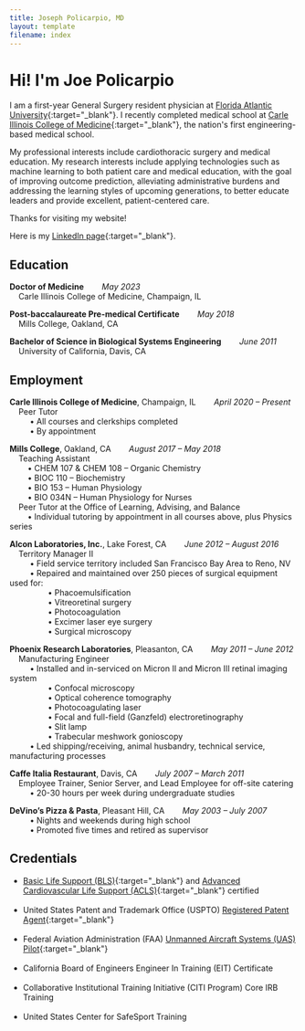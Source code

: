 ```yaml
---
title: Joseph Policarpio, MD
layout: template
filename: index
---
```


# Hi! I'm Joe Policarpio

I am a first-year General Surgery resident physician at [Florida Atlantic University](https://www.fau.edu/medicine/gme/residency-fellowship/surgery/){:target="_blank"}.
I recently completed medical school at [Carle Illinois College of Medicine](https://medicine.illinois.edu/){:target="_blank"}, the nation's first engineering-based medical school.

My professional interests include cardiothoracic surgery and medical education. My research interests include applying
technologies such as machine learning to both patient care and medical education, with the goal of improving outcome prediction,
alleviating administrative burdens and addressing the learning styles of upcoming generations, to better educate leaders and 
provide excellent, patient-centered care.

Thanks for visiting my website!

Here is my [LinkedIn page](https://www.linkedin.com/in/joseph-policarpio){:target="_blank"}.

## Education

**Doctor of Medicine**&nbsp;&nbsp;&nbsp;&nbsp;&nbsp;&nbsp;&nbsp;&nbsp;*May 2023*
  <br>&nbsp;&nbsp;&nbsp;&nbsp;Carle Illinois College of Medicine, Champaign, IL
<br>

**Post-baccalaureate Pre-medical Certificate**&nbsp;&nbsp;&nbsp;&nbsp;&nbsp;&nbsp;&nbsp;&nbsp;*May 2018*
  <br>&nbsp;&nbsp;&nbsp;&nbsp;Mills College, Oakland, CA
<br>

**Bachelor of Science in Biological Systems Engineering**&nbsp;&nbsp;&nbsp;&nbsp;&nbsp;&nbsp;&nbsp;&nbsp;*June 2011*
  <br>&nbsp;&nbsp;&nbsp;&nbsp;University of California, Davis, CA
<br>

## Employment

**Carle Illinois College of Medicine**, Champaign, IL&nbsp;&nbsp;&nbsp;&nbsp;&nbsp;&nbsp;&nbsp;&nbsp;*April 2020 – Present*
<br>&nbsp;&nbsp;&nbsp;&nbsp;Peer Tutor
<br>&nbsp;&nbsp;&nbsp;&nbsp;&nbsp;&nbsp;&nbsp;&nbsp; • All courses and clerkships completed
<br>&nbsp;&nbsp;&nbsp;&nbsp;&nbsp;&nbsp;&nbsp;&nbsp; • By appointment
<br>

**Mills College**, Oakland, CA&nbsp;&nbsp;&nbsp;&nbsp;&nbsp;&nbsp;&nbsp;&nbsp;*August 2017 – May 2018*
<br>&nbsp;&nbsp;&nbsp;&nbsp;Teaching Assistant
<br>&nbsp;&nbsp;&nbsp;&nbsp;&nbsp;&nbsp;&nbsp;&nbsp;• CHEM 107 & CHEM 108 – Organic Chemistry
<br>&nbsp;&nbsp;&nbsp;&nbsp;&nbsp;&nbsp;&nbsp;&nbsp;• BIOC 110 – Biochemistry
<br>&nbsp;&nbsp;&nbsp;&nbsp;&nbsp;&nbsp;&nbsp;&nbsp;• BIO 153 – Human Physiology
<br>&nbsp;&nbsp;&nbsp;&nbsp;&nbsp;&nbsp;&nbsp;&nbsp;• BIO 034N – Human Physiology for Nurses
<br>&nbsp;&nbsp;&nbsp;&nbsp;Peer Tutor at the Office of Learning, Advising, and Balance
<br>&nbsp;&nbsp;&nbsp;&nbsp;&nbsp;&nbsp;&nbsp;&nbsp;• Individual tutoring by appointment in all courses above, plus Physics series
<br>

**Alcon Laboratories, Inc.**, Lake Forest, CA&nbsp;&nbsp;&nbsp;&nbsp;&nbsp;&nbsp;&nbsp;&nbsp;*June 2012 – August 2016*
<br>&nbsp;&nbsp;&nbsp;&nbsp;Territory Manager II
<br>&nbsp;&nbsp;&nbsp;&nbsp;&nbsp;&nbsp;&nbsp;&nbsp; • Field service territory included San Francisco Bay Area to Reno, NV
<br>&nbsp;&nbsp;&nbsp;&nbsp;&nbsp;&nbsp;&nbsp;&nbsp; • Repaired and maintained over 250 pieces of surgical equipment used for:
<br>&nbsp;&nbsp;&nbsp;&nbsp;&nbsp;&nbsp;&nbsp;&nbsp;&nbsp;&nbsp;&nbsp;&nbsp;&nbsp;&nbsp;&nbsp;&nbsp; • Phacoemulsification
<br>&nbsp;&nbsp;&nbsp;&nbsp;&nbsp;&nbsp;&nbsp;&nbsp;&nbsp;&nbsp;&nbsp;&nbsp;&nbsp;&nbsp;&nbsp;&nbsp; • Vitreoretinal surgery
<br>&nbsp;&nbsp;&nbsp;&nbsp;&nbsp;&nbsp;&nbsp;&nbsp;&nbsp;&nbsp;&nbsp;&nbsp;&nbsp;&nbsp;&nbsp;&nbsp; • Photocoagulation
<br>&nbsp;&nbsp;&nbsp;&nbsp;&nbsp;&nbsp;&nbsp;&nbsp;&nbsp;&nbsp;&nbsp;&nbsp;&nbsp;&nbsp;&nbsp;&nbsp; • Excimer laser eye surgery
<br>&nbsp;&nbsp;&nbsp;&nbsp;&nbsp;&nbsp;&nbsp;&nbsp;&nbsp;&nbsp;&nbsp;&nbsp;&nbsp;&nbsp;&nbsp;&nbsp; • Surgical microscopy
<br>

**Phoenix Research Laboratories**, Pleasanton, CA&nbsp;&nbsp;&nbsp;&nbsp;&nbsp;&nbsp;&nbsp;&nbsp;*May 2011 – June 2012*
<br>&nbsp;&nbsp;&nbsp;&nbsp;Manufacturing Engineer
<br>&nbsp;&nbsp;&nbsp;&nbsp;&nbsp;&nbsp;&nbsp;&nbsp; • Installed and in-serviced on Micron II and Micron III retinal imaging system
<br>&nbsp;&nbsp;&nbsp;&nbsp;&nbsp;&nbsp;&nbsp;&nbsp;&nbsp;&nbsp;&nbsp;&nbsp;&nbsp;&nbsp;&nbsp;&nbsp; • Confocal microscopy
<br>&nbsp;&nbsp;&nbsp;&nbsp;&nbsp;&nbsp;&nbsp;&nbsp;&nbsp;&nbsp;&nbsp;&nbsp;&nbsp;&nbsp;&nbsp;&nbsp; • Optical coherence tomography
<br>&nbsp;&nbsp;&nbsp;&nbsp;&nbsp;&nbsp;&nbsp;&nbsp;&nbsp;&nbsp;&nbsp;&nbsp;&nbsp;&nbsp;&nbsp;&nbsp; • Photocoagulating laser
<br>&nbsp;&nbsp;&nbsp;&nbsp;&nbsp;&nbsp;&nbsp;&nbsp;&nbsp;&nbsp;&nbsp;&nbsp;&nbsp;&nbsp;&nbsp;&nbsp; • Focal and full-field (Ganzfeld) electroretinography
<br>&nbsp;&nbsp;&nbsp;&nbsp;&nbsp;&nbsp;&nbsp;&nbsp;&nbsp;&nbsp;&nbsp;&nbsp;&nbsp;&nbsp;&nbsp;&nbsp; • Slit lamp
<br>&nbsp;&nbsp;&nbsp;&nbsp;&nbsp;&nbsp;&nbsp;&nbsp;&nbsp;&nbsp;&nbsp;&nbsp;&nbsp;&nbsp;&nbsp;&nbsp; • Trabecular meshwork gonioscopy
<br>&nbsp;&nbsp;&nbsp;&nbsp;&nbsp;&nbsp;&nbsp;&nbsp; • Led shipping/receiving, animal husbandry, technical service, manufacturing processes
<br>

**Caffe Italia Restaurant**, Davis, CA&nbsp;&nbsp;&nbsp;&nbsp;&nbsp;&nbsp;&nbsp;&nbsp;*July 2007 – March 2011*
<br>&nbsp;&nbsp;&nbsp;&nbsp;Employee Trainer, Senior Server, and Lead Employee for off-site catering 
<br>&nbsp;&nbsp;&nbsp;&nbsp;&nbsp;&nbsp;&nbsp;&nbsp; • 20-30 hours per week during undergraduate studies
<br>

**DeVino’s Pizza & Pasta**, Pleasant Hill, CA&nbsp;&nbsp;&nbsp;&nbsp;&nbsp;&nbsp;&nbsp;&nbsp;*May 2003 – July 2007*
<br>&nbsp;&nbsp;&nbsp;&nbsp;&nbsp;&nbsp;&nbsp;&nbsp; • Nights and weekends during high school
<br>&nbsp;&nbsp;&nbsp;&nbsp;&nbsp;&nbsp;&nbsp;&nbsp; • Promoted five times and retired as supervisor
<br>


[comment]: <> (<div style="text-align: right">April 2020 – Present</div>)

## Credentials

- [Basic Life Support (BLS)](https://ecards.heart.org/api/relay/v1/ecard/getfullpdf?eCardUId=75BF1B7B-50ED-4EDC-B6F9-C1F63A46E9F8&langId=1){:target="_blank"} and
  [Advanced Cardiovascular Life Support (ACLS)](https://ecards.heart.org/api/relay/v1/ecard/getfullpdf?eCardUId=890BBFCD-6790-4BEE-A342-62F66B3F635F&langId=1){:target="_blank"}
  certified
  <br><br>
- United States Patent and Trademark Office (USPTO) [Registered Patent Agent](https://oedci.uspto.gov/OEDCI/practitionerSearchEntry){:target="_blank"}
  <br><br>
- Federal Aviation Administration (FAA) [Unmanned Aircraft Systems (UAS) Pilot](https://amsrvs.registry.faa.gov/airmeninquiry/){:target="_blank"}
  <br><br>
- California Board of Engineers Engineer In Training (EIT) Certificate
  <br><br>
- Collaborative Institutional Training Initiative (CITI Program) Core IRB Training
  <br><br>
- United States Center for SafeSport Training
<br><br>

